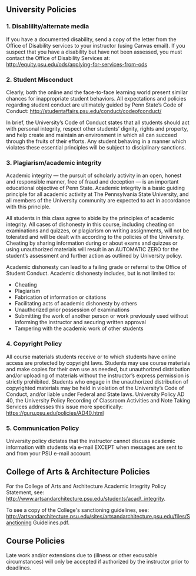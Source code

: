 ## University Policies

### 1. Disablility/alternate media

If you have a documented disability, send a copy of the letter from the Office of Disability services to your instructor \(using Canvas email\). If you suspect that you have a disability but have not been assessed, you must contact the Office of Disability Services at: http://equity.psu.edu/ods/applying-for-services-from-ods  



### 2. Student Misconduct

Clearly, both the online and the face-to-face learning world present similar chances for inappropriate student behaviors. All expectations and policies regarding student conduct are ultimately guided by Penn State’s Code of Conduct: http://studentaffairs.psu.edu/conduct/codeofconduct/

In brief, the University’s Code of Conduct states that all students should act with personal integrity, respect other students’ dignity, rights and property, and help create and maintain an environment in which all can succeed through the fruits of their efforts. Any student behaving in a manner which violates these essential principles will be subject to disciplinary sanctions.



### 3. Plagiarism/academic integrity

Academic integrity — the pursuit of scholarly activity in an open, honest and responsible manner, free of fraud and deception — is an important educational objective of Penn State. Academic integrity is a basic guiding principle for all academic activity at The Pennsylvania State University, and all members of the University community are expected to act in accordance with this principle.

All students in this class agree to abide by the principles of academic integrity. All cases of dishonesty in this course, including cheating on examinations and quizzes, or plagiarism on writing assignments, will not be tolerated and will be dealt with according to the policies of the University. Cheating by sharing information during or about exams and quizzes or using unauthorized materials will result in an AUTOMATIC ZERO for the student’s assessment and further action as outlined by University policy.

Academic dishonesty can lead to a failing grade or referral to the Office of Student Conduct. Academic dishonesty includes, but is not limited to:

* Cheating
* Plagiarism
* Fabrication of information or citations
* Facilitating acts of academic dishonesty by others
* Unauthorized prior possession of examinations
* Submitting the work of another person or work previously used without informing the instructor and securing written approval
* Tampering with the academic work of other students

### 4. Copyright Policy

All course materials students receive or to which students have online access are protected by copyright laws. Students may use course materials and make copies for their own use as needed, but unauthorized distribution and/or uploading of materials without the instructor’s express permission is strictly prohibited.  Students who engage in the unauthorized distribution of copyrighted materials may be held in violation of the University’s Code of Conduct, and/or liable under Federal and State laws. University Policy AD 40, the University Policy Recording of Classroom Activities and Note Taking Services addresses this issue more specifically: https://guru.psu.edu/policies/AD40.html

### 5. Communication Policy

University policy dictates that the instructor cannot discuss academic information with students via e-mail EXCEPT when messages are sent to and from your PSU e-mail account.



## College of Arts & Architecture Policies

For the College of Arts and Architecture Academic Integrity Policy Statement, see: http://www.artsandarchitecture.psu.edu/students/acad\_integrity.



To see a copy of the College's sanctioning guidelines, see: http://artsandarchitecture.psu.edu/sites/artsandarchitecture.psu.edu/files/Sanctioning Guidelines.pdf.



## Course Policies

Late work and/or extensions due to \(illness or other excusable circumstances\) will only be accepted if authorized by the instructor prior to deadlines.

